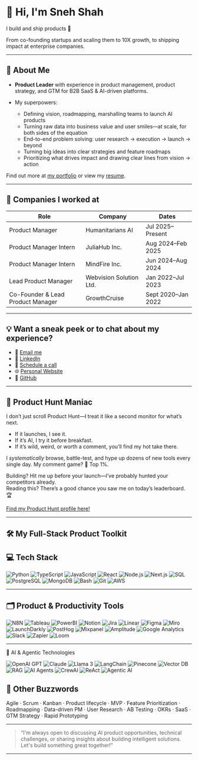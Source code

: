 <!-- Header with AI/PM theme -->

# 👋 Hi, I'm Sneh Shah

I build and ship products 🚀

From co-founding startups and scaling them to 10X growth, to shipping impact at enterprise companies.

---

## 🚀 About Me

- **Product Leader** with experience in product management, product strategy, and GTM for B2B SaaS & AI-driven platforms.

- My superpowers:  
  - Defining vision, roadmapping, marshalling teams to launch AI products  
  - Turning raw data into business value and user smiles—at scale, for both sides of the equation
  - End-to-end problem solving: user research → execution → launch → beyond
  - Turning big ideas into clear strategies and feature roadmaps
  - Prioritizing what drives impact and drawing clear lines from vision → action

Find out more at [my portfolio](https://snehshah.vercel.app) or view my [resume](https://snehshah.vercel.app/Sneh-Shah-CV.pdf).

---

## 💼 Companies I worked at

| Role                                    | Company                   | Dates                 |
|------------------------------------------|---------------------------|-----------------------|
| Product Manager                         | Humanitarians AI          | Jul 2025–Present      |
| Product Manager Intern                   | JuliaHub Inc.             | Aug 2024–Feb 2025     |
| Product Manager Intern                   | MindFire Inc.             | Jun 2024–Aug 2024     |
| Lead Product Manager                     | Webvision Solution Ltd.   | Jan 2022–Jul 2023     |
| Co-Founder & Lead Product Manager        | GrowthCruise              | Sept 2020–Jan 2022    |

---

## 💡 Want a sneak peek or to chat about my experience?  

- 📧 [Email me](mailto:snehshah74@gmail.com)
- 💼 [LinkedIn](https://www.linkedin.com/in/snehshah74/)
- 📆 [Schedule a call](https://calendly.com/snehshah/60min?month=2025-09)
- 🌐 [Personal Website](https://snehshah.vercel.app)
- 🚀 [GitHub](https://github.com/snehshah74)

---

## 🚨 Product Hunt Maniac

I don’t just scroll Product Hunt—I treat it like a second monitor for what’s next.
- If it launches, I see it.
- If it’s AI, I try it before breakfast.
- If it’s wild, weird, or worth a comment, you’ll find my hot take there.

I *systematically* browse, battle-test, and hype up dozens of new tools every single day. My comment game? 🥷 Top 1%.

Building? Hit me up before your launch—I’ve probably hunted your competitors already.  
Reading this? There’s a good chance you saw me on today’s leaderboard. 🏆

[Find my Product Hunt profile here!](https://www.producthunt.com/@snehshah)

---

## 🛠️ My Full-Stack Product Toolkit

## 💻 Tech Stack

![Python](https://img.shields.io/badge/python-3670A0?logo=python)
![TypeScript](https://img.shields.io/badge/typescript-3178c6?logo=typescript)
![JavaScript](https://img.shields.io/badge/javascript-F7DF1E?logo=javascript&logoColor=000)
![React](https://img.shields.io/badge/react-20232A?logo=react)
![Node.js](https://img.shields.io/badge/node.js-339933?logo=nodedotjs)
![Next.js](https://img.shields.io/badge/next.js-000?logo=nextdotjs)
![SQL](https://img.shields.io/badge/sql-4479A1?logo=mysql)
![PostgreSQL](https://img.shields.io/badge/postgresql-4169E1?logo=postgresql)
![MongoDB](https://img.shields.io/badge/mongodb-47A248?logo=mongodb)
![Bash](https://img.shields.io/badge/bash-4EAA25?logo=gnubash)
![Git](https://img.shields.io/badge/git-f05032?logo=git)
![AWS](https://img.shields.io/badge/aws-232F3E?logo=amazon-aws)

---

## 🗂️ Product & Productivity Tools
![N8N](https://img.shields.io/badge/n8n-ef9335?logo=n8n)
![Tableau](https://img.shields.io/badge/tableau-00334F?logo=tableau)
![PowerBI](https://img.shields.io/badge/powerbi-f2c811?logo=powerbi)
![Notion](https://img.shields.io/badge/notion-000?logo=notion)
![Jira](https://img.shields.io/badge/jira-0052CC?logo=jira)
![Linear](https://img.shields.io/badge/linear-5E6AD2?logo=linear)
![Figma](https://img.shields.io/badge/figma-f24e1e?logo=figma)
![Miro](https://img.shields.io/badge/miro-ffd02f?logo=miro)
![LaunchDarkly](https://img.shields.io/badge/launchdarkly-161B22?logo=launchdarkly)
![PostHog](https://img.shields.io/badge/posthog-fa5b3d?logo=posthog)
![Mixpanel](https://img.shields.io/badge/mixpanel-7e3af2?logo=mixpanel)
![Amplitude](https://img.shields.io/badge/amplitude-2441e7?logo=amplitude)
![Google Analytics](https://img.shields.io/badge/google%20analytics-4285F4?logo=googleanalytics)
![Slack](https://img.shields.io/badge/slack-4A154B?logo=slack)
![Zapier](https://img.shields.io/badge/zapier-ff4a00?logo=zapier)
![Loom](https://img.shields.io/badge/loom-5531A4?logo=loom)

---
🤖 AI & Agentic Technologies

![OpenAI GPT](https://img.shields.io/badge/GPT-10a37f?logo=openai&logoColor=fff)
![Claude](https://img.shields.io/badge/claude-6b21e0?logo=anthropic)
![Llama 3](https://img.shields.io/badge/llama3-231F20?logo=meta)
![LangChain](https://img.shields.io/badge/langchain-594ae4?logo=langchain)
![Pinecone](https://img.shields.io/badge/pinecone-45b0e3?logo=pinecone)
![Vector DB](https://img.shields.io/badge/vector%20DB-185fbb?logo=database)
![RAG](https://img.shields.io/badge/RAG-00C7B7?logo=data)
![AI Agents](https://img.shields.io/badge/AI%20Agents-ffc300?logo=agent)
![CrewAI](https://img.shields.io/badge/crewAI-007AFF?logo=data:image/svg+xml;base64,PHN2ZyB...)
![ReAct](https://img.shields.io/badge/ReAct-17e12d?logo=ai)
![Agentic AI](https://img.shields.io/badge/AgenticAI-32138e?logo=rocket)

## 🚀 Other Buzzwords
Agile · Scrum · Kanban · Product lifecycle · MVP · Feature Prioritization · Roadmapping · Data-driven PM · User Research · AB Testing · OKRs · SaaS · GTM Strategy · Rapid Prototyping

---

> “I'm always open to discussing AI product opportunities, technical challenges, or sharing insights about building intelligent solutions. Let's build something great together!”

---

<!-- Extra visual, badges, fun facts, or animated elements can be added as desired! -->
